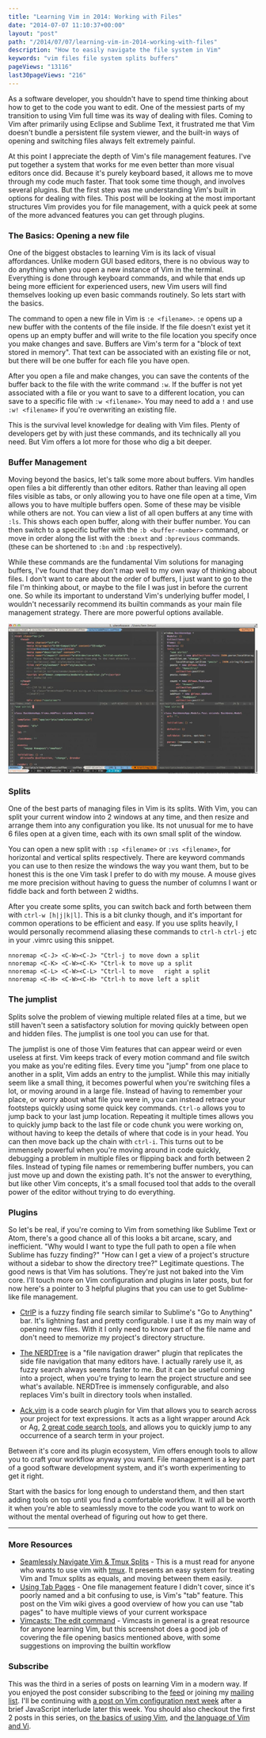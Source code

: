 ```yaml
---
title: "Learning Vim in 2014: Working with Files"
date: "2014-07-07 11:10:37+00:00"
layout: "post"
path: "/2014/07/07/learning-vim-in-2014-working-with-files"
description: "How to easily navigate the file system in Vim"
keywords: "vim files file system splits buffers"
pageViews: "13116"
last30pageViews: "216"
---
```


As a software developer, you shouldn't have to spend time thinking about how to get to the code you want to edit.  One of the messiest parts of my transition to using Vim full time was its way of dealing with files.  Coming to Vim after primarily using Eclipse and Sublime Text, it frustrated me that Vim doesn't bundle a persistent file system viewer, and the built-in ways of opening and switching files always felt extremely painful.  

At this point I appreciate the depth of Vim's file management features. I've put together a system that works for me even better than more visual editors once did. Because it's purely keyboard based, it allows me to move through my code much faster.  That took some time though, and involves several plugins. But the first step was me understanding Vim's built in options for dealing with files. This post will be looking at the most important structures Vim provides you for file management, with a quick peek at some of the more advanced features you can get through plugins.

### The Basics: Opening a new file

One of the biggest obstacles to learning Vim is its lack of visual affordances.  Unlike modern GUI based editors, there is no obvious way to do anything when you open a new instance of Vim in the terminal.  Everything is done through keyboard commands, and while that ends up being more efficient for experienced users, new Vim users will find themselves looking up even basic commands routinely.  So lets start with the basics.

The command to open a new file in Vim is `:e <filename>`.  `:e` opens up a new buffer with the contents of the file inside. If the file doesn't exist yet it opens up an empty buffer and will write to the file location you specify once you make changes and save. Buffers are Vim's term for a "block of text stored in memory". That text can be associated with an existing file or not, but there will be one buffer for each file you have open.

After you open a file and make changes, you can save the contents of the buffer back to the file with the write command `:w`.  If the buffer is not yet associated with a file or you want to save to a different location, you can save to a specific file with `:w <filename>`. You may need to add a `!` and use `:w! <filename>` if you're overwriting an existing file.

This is the survival level knowledge for dealing with Vim files.  Plenty of developers get by with just these commands, and its technically all you need.  But Vim offers a lot more for those who dig a bit deeper.

### Buffer Management

Moving beyond the basics, let's talk some more about buffers.  Vim handles open files a bit differently than other editors.  Rather than leaving all open files visible as tabs, or only allowing you to have one file open at a time, Vim allows you to have multiple buffers open.  Some of these may be visible while others are not.  You can view a list of all open buffers at any time with `:ls`.  This shows each open buffer, along with their buffer number.  You can then switch to a specific buffer with the `:b <buffer-number>` command, or move in order along the list with the `:bnext` and `:bprevious` commands. (these can be shortened to `:bn` and `:bp` respectively).  

While these commands are the fundamental Vim solutions for managing buffers, I've found that they don't map well to my own way of thinking about files.  I don't want to care about the order of buffers, I just want to go to the file I'm thinking about, or maybe to the file I was just in before the current one.  So while its important to understand Vim's underlying buffer model, I wouldn't necessarily recommend its builtin commands as your main file management strategy.  There are more powerful options available.

<img alt="splits example" class="full-width" src="/posts/images/skitch.jpeg">

### Splits

One of the best parts of managing files in Vim is its splits.  With Vim, you can split your current window into 2 windows at any time, and then resize and arrange them into any configuration you like.  Its not unusual for me to have 6 files open at a given time, each with its own small split of the window.

You can open a new split with `:sp <filename>` or `:vs <filename>`, for horizontal and vertical splits respectively.  There are keyword commands you can use to then resize the windows the way you want them, but to be honest this is the one Vim task I prefer to do with my mouse.  A mouse gives me more precision without having to guess the number of columns I want or fiddle back and forth between 2 widths.  

After you create some splits, you can switch back and forth between them with `ctrl-w [h|j|k|l]`.  This is a bit clunky though, and it's important for common operations to be efficient and easy. If you use splits heavily, I would personally recommend aliasing these commands to `ctrl-h` `ctrl-j` etc in your .vimrc using this snippet.  

```vimscript
nnoremap <C-J> <C-W><C-J> "Ctrl-j to move down a split
nnoremap <C-K> <C-W><C-K> "Ctrl-k to move up a split
nnoremap <C-L> <C-W><C-L> "Ctrl-l to move	right a split
nnoremap <C-H> <C-W><C-H> "Ctrl-h to move left a split
```

### The jumplist

Splits solve the problem of viewing multiple related files at a time, but we still haven't seen a satisfactory solution for moving quickly between open and hidden files.  The jumplist is one tool you can use for that.  

The jumplist is one of those Vim features that can appear weird or even useless at first.  Vim keeps track of every motion command and file switch you make as you're editing files.  Every time you "jump" from one place to another in a split, Vim adds an entry to the jumplist. While this may initially seem like a small thing, it becomes powerful when you're switching files a lot, or moving around in a large file.  Instead of having to remember your place, or worry about what file you were in, you can instead retrace your footsteps quickly using some quick key commands.  `Ctrl-o` allows you to jump back to your last jump location.  Repeating it multiple times allows you to quickly jump back to the last file or code chunk you were working on, without having to keep the details of where that code is in your head. You can then move back up the chain with `ctrl-i`. This turns out to be immensely powerful when you're moving around in code quickly, debugging a problem in multiple files or flipping back and forth between 2 files. Instead of typing file names or remembering buffer numbers, you can just move up and down the existing path.  It's not the answer to everything, but like other Vim concepts, it's a small focused tool that adds to the overall power of the editor without trying to do everything.

### Plugins

So let's be real, if you're coming to Vim from something like Sublime Text or Atom, there's a good chance all of this looks a bit arcane, scary, and inefficient.  "Why would I want to type the full path to open a file when Sublime has fuzzy finding?"  "How can I get a view of a project's structure without a sidebar to show the directory tree?"  Legitimate questions.  The good news is that Vim has solutions.  They're just not baked into the Vim core.  I'll touch more on Vim configuration and plugins in later posts, but for now here's a pointer to 3 helpful plugins that you can use to get Sublime-like file management.

- [CtrlP][ctrlp] is a fuzzy finding file search similar to Sublime's "Go to Anything" bar.  It's lightning fast and pretty configurable.  I use it as my main way of opening new files.  With it I only need to know part of the file name and don't need to memorize my project's directory structure.

- [The NERDTree][nerdtree] is a "file navigation drawer" plugin that replicates the side file navigation that many editors have.  I actually rarely use it, as fuzzy search always seems faster to me.  But it can be useful coming into a project, when you're trying to learn the project structure and see what's available.  NERDTree is immensely configurable, and also replaces Vim's built in directory tools when installed.

- [Ack.vim][ackvim] is a code search plugin for Vim that allows you to search across your project for text expressions.  It acts as a light wrapper around Ack or Ag, [2 great code search tools][ackpost], and allows you to quickly jump to any occurrence of a search term in your project.

Between it's core and its plugin ecosystem, Vim offers enough tools to allow you to craft your workflow anyway you want.  File management is a key part of a good software development system, and it's worth experimenting to get it right.

Start with the basics for long enough to understand them, and then start adding tools on top until you find a comfortable workflow. It will all be worth it when you're able to seamlessly move to the code you want to work on without the mental overhead of figuring out how to get there.

---

### More Resources

- [Seamlessly Navigate Vim & Tmux Splits](http://robots.thoughtbot.com/seamlessly-navigate-vim-and-tmux-splits) - This is a must read for anyone who wants to use vim with [tmux][tmux].  It presents an easy system for treating Vim and Tmux splits as equals, and moving between them easily.
- 	[Using Tab Pages](http://vim.wikia.com/wiki/Using_tab_pages) - One file management feature I didn't cover, since it's poorly named and a bit confusing to use, is Vim's "tab" feature.  This post on the Vim wiki gives a good overview of how you can use "tab pages" to have multiple views of your current workspace
- [Vimcasts: The edit command](http://vimcasts.org/episodes/the-edit-command/) - Vimcasts in general is a great resource for anyone learning Vim, but this screenshot does a good job of covering the file opening basics mentioned above, with some suggestions on improving the builtin workflow

### Subscribe

This was the third in a series of posts on learning Vim in a modern way.  If you enjoyed the post consider subscribing to the [feed](http://feedpress.me/benmccormick) or joining my [mailing list](http://eepurl.com/WFYon). I'll be continuing with [a post on Vim configuration next week](http://benmccormick.org/2014/07/14/learning-vim-in-2014-configuring-vim/) after a brief JavaScript interlude later this week. You should also checkout the first 2 posts in this series, on [the basics of using Vim][post1], and [the language of Vim and Vi][post2].  



[tmux]:http://tmux.sourceforge.net/
[post1]: http://benmccormick.org/2014/06/30/learning-vim-in-2014-the-basics/
[post2]: http://benmccormick.org/2014/07/02/learning-vim-in-2014-vim-as-language/
[ackvim]: https://github.com/mileszs/ack.vim
[ack]: http://beyondgrep.com/
[ag]: https://github.com/ggreer/the_silver_searcher
[ackpost]: http://benmccormick.org/2013/11/25/a-look-at-ack/
[nerdtree]:https://github.com/scrooloose/nerdtree
[ctrlp]:https://github.com/kien/ctrlp.vim
